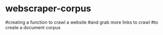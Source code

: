 # webscraper-corpus
 #creating a function to crawl a website #and grab more links to crawl #to create a document corpus
